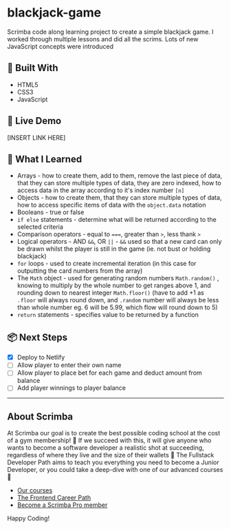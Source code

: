 # blackjack-game

Scrimba code along learning project to create a simple blackjack game. I worked through multiple lessons and did all the scrims. Lots of new JavaScript concepts were introduced

## 🔧 Built With

- HTML5
- CSS3
- JavaScript

## 🚀 Live Demo

[INSERT LINK HERE]

## 🧠 What I Learned

- Arrays - how to create them, add to them, remove the last piece of data, that they can store multiple types of data, they are zero indexed, how to access data in the array according to it's index number `[n]`
- Objects - how to create them, that they can store multiple types of data, how to access specific items of data with the `object.data` notation
- Booleans - true or false
- `if else` statements - determine what will be returned according to the selected criteria
- Comparison operators - equal to `===`, greater than `>`, less thank `>`
- Logical operators - AND `&&`, OR `||` - `&&` used so that a new card can only be drawn whilst the player is still in the game (ie. not bust or holding blackjack)
- `for` loops - used to create incremental iteration (in this case for outputting the card numbers from the array)
- The `Math` object - used for generating random numbers `Math.random()` , knowing to multiply by the whole number to get ranges above 1, and rounding down to nearest integer `Math.floor()` (have to add +1 as `.floor` will always round down, and `.random` number will always be less than whole number eg. 6 will be 5.99, which flow will round down to 5)
- `return` statements - specifies value to be returned by a function

## 📦 Next Steps

- [x] Deploy to Netlify
- [ ] Allow player to enter their own name
- [ ] Allow player to place bet for each game and deduct amount from balance
- [ ] Add player winnings to player balance

---

## About Scrimba

At Scrimba our goal is to create the best possible coding school at the cost of a gym membership! 💜
If we succeed with this, it will give anyone who wants to become a software developer a realistic shot at succeeding, regardless of where they live and the size of their wallets 🎉
The Fullstack Developer Path aims to teach you everything you need to become a Junior Developer, or you could take a deep-dive with one of our advanced courses 🚀

- [Our courses](https://scrimba.com/courses)
- [The Frontend Career Path](https://scrimba.com/fullstack-path-c0fullstack)
- [Become a Scrimba Pro member](https://scrimba.com/pricing)

Happy Coding!

